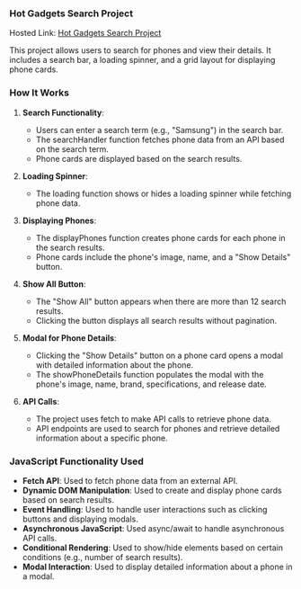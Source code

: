 ### Hot Gadgets Search Project

Hosted Link: [Hot Gadgets Search Project](https://rakeshsathawane.github.io/SmartPhones-Searching_API/)

This project allows users to search for phones and view their details. It includes a search bar, a loading spinner, and a grid layout for displaying phone cards.

### How It Works

1. **Search Functionality**: 
   - Users can enter a search term (e.g., "Samsung") in the search bar.
   - The searchHandler function fetches phone data from an API based on the search term.
   - Phone cards are displayed based on the search results.

2. **Loading Spinner**:
   - The loading function shows or hides a loading spinner while fetching phone data.

3. **Displaying Phones**:
   - The displayPhones function creates phone cards for each phone in the search results.
   - Phone cards include the phone's image, name, and a "Show Details" button.

4. **Show All Button**:
   - The "Show All" button appears when there are more than 12 search results.
   - Clicking the button displays all search results without pagination.

5. **Modal for Phone Details**:
   - Clicking the "Show Details" button on a phone card opens a modal with detailed information about the phone.
   - The showPhoneDetails function populates the modal with the phone's image, name, brand, specifications, and release date.

6. **API Calls**:
   - The project uses fetch to make API calls to retrieve phone data.
   - API endpoints are used to search for phones and retrieve detailed information about a specific phone.

### JavaScript Functionality Used

- **Fetch API**: Used to fetch phone data from an external API.
- **Dynamic DOM Manipulation**: Used to create and display phone cards based on search results.
- **Event Handling**: Used to handle user interactions such as clicking buttons and displaying modals.
- **Asynchronous JavaScript**: Used async/await to handle asynchronous API calls.
- **Conditional Rendering**: Used to show/hide elements based on certain conditions (e.g., number of search results).
- **Modal Interaction**: Used to display detailed information about a phone in a modal.

